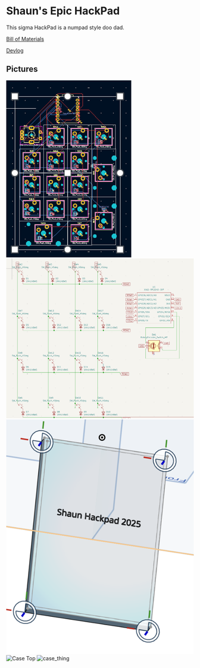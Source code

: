 # Shaun's Epic HackPad

This sigma HackPad is a numpad style doo dad.

[Bill of Materials](./BOM.md)

[Devlog](./Devlog.md)

## Pictures

![PCB](./assets/pcb.png)
![Schematic](./assets/schematic.png)
![Case](./assets/case-bottom.png)
![Case Top](<img width="740" alt="Screenshot 2025-07-07 at 2 21 37 PM" src="https://github.com/user-attachments/assets/2a98ff82-211b-4245-8513-b8bd3fd7a034" />
)
![case_thing](https://github.com/user-attachments/assets/a0d46415-3399-498b-96bb-3c6d61691f5b)
